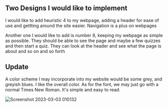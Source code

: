 Two Designs I would like to implement
--
I would like to add heuristic 4 to my webpage, adding a header for ease of use and gettting around the site easier. Navigation is a plus on webpages

Another one I would like to add is number 8, keeping my webpage as simple as possible. They should be able to see the page and maybe a few quizzes and then start a quiz.
They can look at the header and see what the page is about and so on and so forth

Update
--
A color scheme I may incorporate into my website would be some grey, and greyish blues. I like the overall color. As for the font, we may just go with a normal Times New Roman. It's simple and easy to read. 


![Screenshot 2023-03-03 010132](https://user-images.githubusercontent.com/124025687/222655058-113e7ed8-a621-478b-b68a-fa1d04f6bf3f.png)

